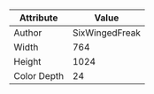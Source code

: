 # 
| Attribute | Value |
| ---  | ---     |
| Author | SixWingedFreak |
| Width | 764 |
| Height | 1024 |
| Color Depth | 24 |
